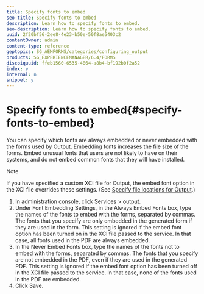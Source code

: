 ```yaml
---
title: Specify fonts to embed
seo-title: Specify fonts to embed
description: Learn how to specify fonts to embed.
seo-description: Learn how to specify fonts to embed.
uuid: 2f20bf56-2ee8-4e23-b50e-50f8ae5403c2
contentOwner: admin
content-type: reference
geptopics: SG_AEMFORMS/categories/configuring_output
products: SG_EXPERIENCEMANAGER/6.4/FORMS
discoiquuid: ffeb1560-6535-4864-a8b4-bf192b0f2a52
index: y
internal: n
snippet: y
---
```


# Specify fonts to embed{#specify-fonts-to-embed}

You can specify which fonts are always embedded or never embedded with the forms used by Output. Embedding fonts increases the file size of the forms. Embed unusual fonts that users are not likely to have on their systems, and do not embed common fonts that they will have installed.

>[!NOTE]
>
>If you have specified a custom XCI file for Output, the embed font option in the XCI file overrides these settings. (See [Specify file locations for Output](../../../forms/using/admin-help/specify-file-locations-output.md#specify-file-locations-for-output).)

1. In administration console, click Services &gt; output.
1. Under Font Embedding Settings, in the Always Embed Fonts box, type the names of the fonts to embed with the forms, separated by commas. The fonts that you specify are only embedded in the generated form if they are used in the form. This setting is ignored if the embed font option has been turned on in the XCI file passed to the service. In that case, all fonts used in the PDF are always embedded.
1. In the Never Embed Fonts box, type the names of the fonts not to embed with the forms, separated by commas. The fonts that you specify are not embedded in the PDF, even if they are used in the generated PDF. This setting is ignored if the embed font option has been turned off in the XCI file passed to the service. In that case, none of the fonts used in the PDF are embedded.
1. Click Save.

